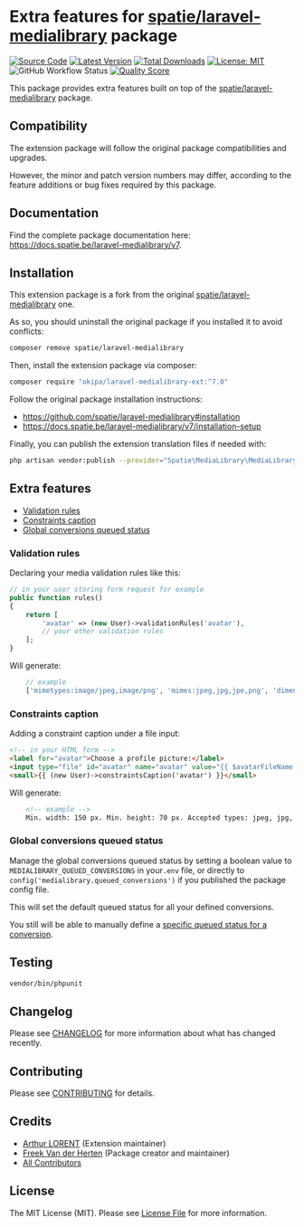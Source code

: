 # Extra features for [spatie/laravel-medialibrary](https://github.com/spatie/laravel-medialibrary) package

[![Source Code](https://img.shields.io/badge/source-okipa/laravel--medialibrary--ext-blue.svg)](https://github.com/Okipa/laravel-medialibrary-ext)
[![Latest Version](https://img.shields.io/packagist/v/okipa/laravel-medialibrary-ext.svg?style=flat-square)](https://packagist.org/packages/okipa/laravel-medialibrary-ext)
[![Total Downloads](https://img.shields.io/packagist/dt/okipa/laravel-medialibrary-ext.svg?style=flat-square)](https://packagist.org/packages/okipa/laravel-medialibrary-ext)
[![License: MIT](https://img.shields.io/badge/License-MIT-blue.svg)](https://opensource.org/licenses/MIT)
![GitHub Workflow Status](https://img.shields.io/github/workflow/status/Okipa/laravel-medialibrary-ext/run-tests?label=tests)
[![Quality Score](https://img.shields.io/scrutinizer/g/Okipa/laravel-medialibrary-ext.svg?style=flat-square)](https://scrutinizer-ci.com/g/Okipa/laravel-medialibrary-ext)

This package provides extra features built on top of the [spatie/laravel-medialibrary](https://github.com/spatie/laravel-medialibrary) package.

## Compatibility

The extension package will follow the original package compatibilities and upgrades.

However, the minor and patch version numbers may differ, according to the feature additions or bug fixes required by this package.  

## Documentation

Find the complete package documentation here: https://docs.spatie.be/laravel-medialibrary/v7.

## Installation

This extension package is a fork from the original [spatie/laravel-medialibrary](https://github.com/spatie/laravel-medialibrary) one.

As so, you should uninstall the original package if you installed it to avoid conflicts:

```bash
composer remove spatie/laravel-medialibrary
```

Then, install the extension package via composer:

```bash
composer require "okipa/laravel-medialibrary-ext:^7.0"
```

Follow the original package installation instructions:

* https://github.com/spatie/laravel-medialibrary#installation
* https://docs.spatie.be/laravel-medialibrary/v7/installation-setup

Finally, you can publish the extension translation files if needed with:

```bash
php artisan vendor:publish --provider="Spatie\MediaLibrary\MediaLibraryServiceProvider" --tag="translations"
```

## Extra features

* [Validation rules](#validation-rules)
* [Constraints caption](#constraints-caption)
* [Global conversions queued status](#global-conversions-queued-status)



### Validation rules

Declaring your media validation rules like this:

```php
// in your user storing form request for example
public function rules()
{
    return [
        'avatar' => (new User)->validationRules('avatar'),
        // your other validation rules
    ];
}
```

Will generate:

```php
    // example
    ['mimetypes:image/jpeg,image/png', 'mimes:jpeg,jpg,jpe,png', 'dimensions:min_width=60,min_height=20', 'max:5000'];
```

### Constraints caption

Adding a constraint caption under a file input:

```html
<!-- in your HTML form -->
<label for="avatar">Choose a profile picture:</label>
<input type="file" id="avatar" name="avatar" value="{{ $avatarFileName }}">
<small>{{ (new User)->constraintsCaption('avatar') }}</small>
```

Will generate:

```html
    <!-- example -->
    Min. width: 150 px. Min. height: 70 px. Accepted types: jpeg, jpg, jpe, png. Max file size: 5Mb.
```

### Global conversions queued status

Manage the global conversions queued status by setting a boolean value to `MEDIALIBRARY_QUEUED_CONVERSIONS` in your`.env` file, or directly to `config('medialibrary.queued_conversions')` if you published the package config file.
  
This will set the default queued status for all your defined conversions.

You still will be able to manually define a [specific queued status for a conversion](https://docs.spatie.be/laravel-medialibrary/v7/converting-images/defining-conversions/#queuing-conversions). 

## Testing

```bash
vendor/bin/phpunit
```

## Changelog

Please see [CHANGELOG](CHANGELOG.md) for more information about what has changed recently.

## Contributing

Please see [CONTRIBUTING](CONTRIBUTING.md) for details.

## Credits

* [Arthur LORENT](https://github.com/okipa) (Extension maintainer)
* [Freek Van der Herten](https://github.com/freekmurze) (Package creator and maintainer)
* [All Contributors](../../contributors)

## License

The MIT License (MIT). Please see [License File](LICENSE.md) for more information.
